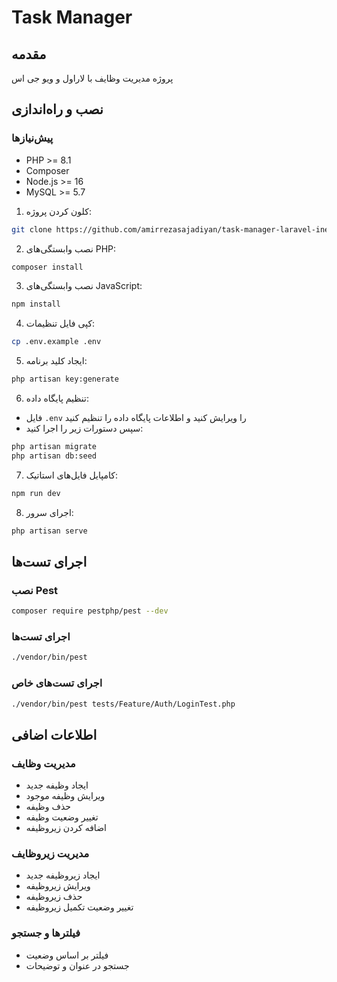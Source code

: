 # Task Manager

## مقدمه
پروژه مدیریت وظایف  با لاراول و ویو جی اس 

## نصب و راه‌اندازی

### پیش‌نیازها
- PHP >= 8.1
- Composer
- Node.js >= 16
- MySQL >= 5.7



1. کلون کردن پروژه:
```bash
git clone https://github.com/amirrezasajadiyan/task-manager-laravel-inertia.git

```

2. نصب وابستگی‌های PHP:
```bash
composer install
```

3. نصب وابستگی‌های JavaScript:
```bash
npm install
```

4. کپی فایل تنظیمات:
```bash
cp .env.example .env
```

5. ایجاد کلید برنامه:
```bash
php artisan key:generate
```

6. تنظیم پایگاه داده:
- فایل `.env` را ویرایش کنید و اطلاعات پایگاه داده را تنظیم کنید
- سپس دستورات زیر را اجرا کنید:
```bash
php artisan migrate
php artisan db:seed
```

7. کامپایل فایل‌های استاتیک:
```bash
npm run dev
```

8. اجرای سرور:
```bash
php artisan serve
```

## اجرای تست‌ها

### نصب Pest
```bash
composer require pestphp/pest --dev
```

### اجرای تست‌ها
```bash
./vendor/bin/pest
```

### اجرای تست‌های خاص
```bash
./vendor/bin/pest tests/Feature/Auth/LoginTest.php
```

## اطلاعات اضافی

### مدیریت وظایف
- ایجاد وظیفه جدید
- ویرایش وظیفه موجود
- حذف وظیفه
- تغییر وضعیت وظیفه
- اضافه کردن زیروظیفه

### مدیریت زیروظایف
- ایجاد زیروظیفه جدید
- ویرایش زیروظیفه
- حذف زیروظیفه
- تغییر وضعیت تکمیل زیروظیفه

### فیلترها و جستجو
- فیلتر بر اساس وضعیت
- جستجو در عنوان و توضیحات

